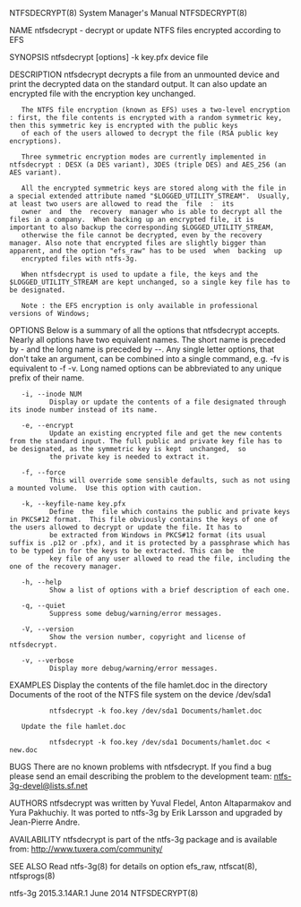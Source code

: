 NTFSDECRYPT(8)                                                                           System Manager's Manual                                                                           NTFSDECRYPT(8)

NAME
       ntfsdecrypt - decrypt or update NTFS files encrypted according to EFS

SYNOPSIS
       ntfsdecrypt [options] -k key.pfx device file

DESCRIPTION
       ntfsdecrypt decrypts a file from an unmounted device and print the decrypted data on the standard output.  It can also update an encrypted file with the encryption key unchanged.

       The NTFS file encryption (known as EFS) uses a two-level encryption : first, the file contents is encrypted with a random symmetric key, then this symmetric key is encrypted with the public keys
       of each of the users allowed to decrypt the file (RSA public key encryptions).

       Three symmetric encryption modes are currently implemented in ntfsdecrypt : DESX (a DES variant), 3DES (triple DES) and AES_256 (an AES variant).

       All the encrypted symmetric keys are stored along with the file in a special extended attribute named "$LOGGED_UTILITY_STREAM".  Usually, at least two users are allowed to read the  file  :  its
       owner  and  the  recovery  manager who is able to decrypt all the files in a company.  When backing up an encrypted file, it is important to also backup the corresponding $LOGGED_UTILITY_STREAM,
       otherwise the file cannot be decrypted, even by the recovery manager. Also note that encrypted files are slightly bigger than apparent, and the option "efs_raw" has to be used  when  backing  up
       encrypted files with ntfs-3g.

       When ntfsdecrypt is used to update a file, the keys and the $LOGGED_UTILITY_STREAM are kept unchanged, so a single key file has to be designated.

       Note : the EFS encryption is only available in professional versions of Windows;

OPTIONS
       Below  is  a summary of all the options that ntfsdecrypt accepts.  Nearly all options have two equivalent names.  The short name is preceded by - and the long name is preceded by --.  Any single
       letter options, that don't take an argument, can be combined into a single command, e.g.  -fv is equivalent to -f -v.  Long named options can be abbreviated to any unique prefix of their name.

       -i, --inode NUM
              Display or update the contents of a file designated through its inode number instead of its name.

       -e, --encrypt
              Update an existing encrypted file and get the new contents from the standard input. The full public and private key file has to be designated, as the symmetric key is kept  unchanged,  so
              the private key is needed to extract it.

       -f, --force
              This will override some sensible defaults, such as not using a mounted volume.  Use this option with caution.

       -k, --keyfile-name key.pfx
              Define  the  file which contains the public and private keys in PKCS#12 format.  This file obviously contains the keys of one of the users allowed to decrypt or update the file. It has to
              be extracted from Windows in PKCS#12 format (its usual suffix is .p12 or .pfx), and it is protected by a passphrase which has to be typed in for the keys to be extracted. This can be  the
              key file of any user allowed to read the file, including the one of the recovery manager.

       -h, --help
              Show a list of options with a brief description of each one.

       -q, --quiet
              Suppress some debug/warning/error messages.

       -V, --version
              Show the version number, copyright and license of ntfsdecrypt.

       -v, --verbose
              Display more debug/warning/error messages.

EXAMPLES
       Display the contents of the file hamlet.doc in the directory Documents of the root of the NTFS file system on the device /dev/sda1

              ntfsdecrypt -k foo.key /dev/sda1 Documents/hamlet.doc

       Update the file hamlet.doc

              ntfsdecrypt -k foo.key /dev/sda1 Documents/hamlet.doc < new.doc

BUGS
       There are no known problems with ntfsdecrypt.  If you find a bug please send an email describing the problem to the development team:
       ntfs-3g-devel@lists.sf.net

AUTHORS
       ntfsdecrypt was written by Yuval Fledel, Anton Altaparmakov and Yura Pakhuchiy.  It was ported to ntfs-3g by Erik Larsson and upgraded by Jean-Pierre Andre.

AVAILABILITY
       ntfsdecrypt is part of the ntfs-3g package and is available from:
       http://www.tuxera.com/community/

SEE ALSO
       Read ntfs-3g(8) for details on option efs_raw,
       ntfscat(8), ntfsprogs(8)

ntfs-3g 2015.3.14AR.1                                                                           June 2014                                                                                  NTFSDECRYPT(8)
